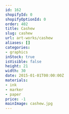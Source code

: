 ```yaml
---
id: 162
shopifyId: 0
shopifyOptionId: 0
order: 402
title: Cashew
slug: cashew
url: art-works/cashew
aliases: []
categories:
- graphics
inStock: true
isVisible: false
height: 21
width: 30
date: 2015-01-01T00:00:00Z
materials:
- ink
- marker
- paper
price: -1
mainImage: cashew.jpg
---
```

